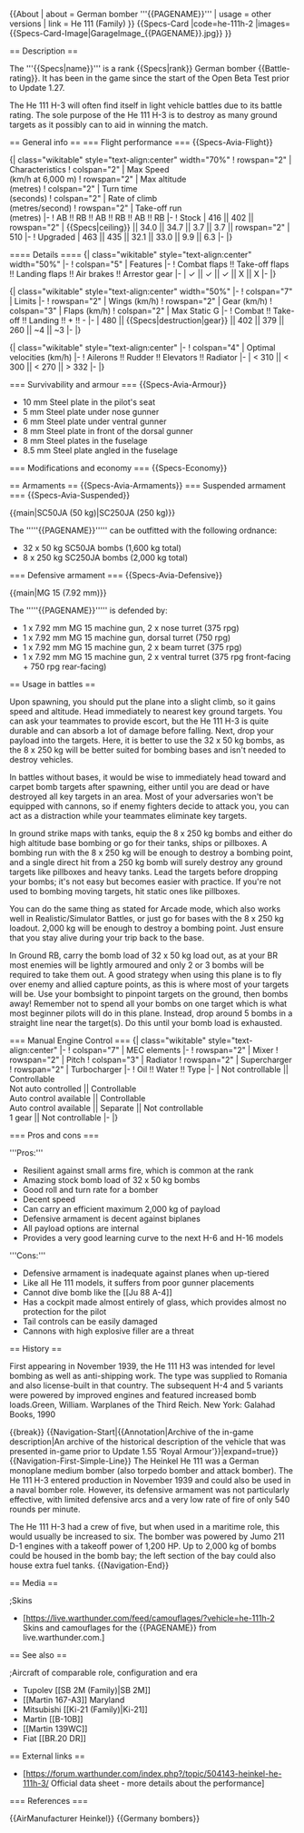{{About
| about = German bomber '''{{PAGENAME}}'''
| usage = other versions
| link = He 111 (Family)
}}
{{Specs-Card
|code=he-111h-2
|images={{Specs-Card-Image|GarageImage_{{PAGENAME}}.jpg}}
}}

== Description ==
<!-- ''In the description, the first part should be about the history of and the creation and combat usage of the aircraft, as well as its key features. In the second part, tell the reader about the aircraft in the game. Insert a screenshot of the vehicle, so that if the novice player does not remember the vehicle by name, he will immediately understand what kind of vehicle the article is talking about.'' -->
The '''{{Specs|name}}''' is a rank {{Specs|rank}} German bomber {{Battle-rating}}. It has been in the game since the start of the Open Beta Test prior to Update 1.27.

The He 111 H-3 will often find itself in light vehicle battles due to its battle rating. The sole purpose of the He 111 H-3 is to destroy as many ground targets as it possibly can to aid in winning the match.

== General info ==
=== Flight performance ===
{{Specs-Avia-Flight}}
<!-- ''Describe how the aircraft behaves in the air. Speed, manoeuvrability, acceleration and allowable loads - these are the most important characteristics of the vehicle.'' -->

{| class="wikitable" style="text-align:center" width="70%"
! rowspan="2" | Characteristics
! colspan="2" | Max Speed<br>(km/h at 6,000 m)
! rowspan="2" | Max altitude<br>(metres)
! colspan="2" | Turn time<br>(seconds)
! colspan="2" | Rate of climb<br>(metres/second)
! rowspan="2" | Take-off run<br>(metres)
|-
! AB !! RB !! AB !! RB !! AB !! RB
|-
! Stock
| 416 || 402 || rowspan="2" | {{Specs|ceiling}} || 34.0 || 34.7 || 3.7 || 3.7 || rowspan="2" | 510
|-
! Upgraded
| 463 || 435 || 32.1 || 33.0 || 9.9 || 6.3
|-
|}

==== Details ====
{| class="wikitable" style="text-align:center" width="50%"
|-
! colspan="5" | Features
|-
! Combat flaps !! Take-off flaps !! Landing flaps !! Air brakes !! Arrestor gear
|-
| ✓ || ✓ || ✓ || X || X     <!-- ✓ -->
|-
|}

{| class="wikitable" style="text-align:center" width="50%"
|-
! colspan="7" | Limits
|-
! rowspan="2" | Wings (km/h)
! rowspan="2" | Gear (km/h)
! colspan="3" | Flaps (km/h)
! colspan="2" | Max Static G
|-
! Combat !! Take-off !! Landing !! + !! -
|-
| 480 <!-- {{Specs|destruction|body}} --> || {{Specs|destruction|gear}} || 402 || 379 || 260 || ~4 || ~3
|-
|}

{| class="wikitable" style="text-align:center"
|-
! colspan="4" | Optimal velocities (km/h)
|-
! Ailerons !! Rudder !! Elevators !! Radiator
|-
| < 310 || < 300 || < 270 || > 332
|-
|}

=== Survivability and armour ===
{{Specs-Avia-Armour}}
<!-- ''Examine the survivability of the aircraft. Note how vulnerable the structure is and how secure the pilot is, whether the fuel tanks are armoured, etc. Describe the armour, if there is any, and also mention the vulnerability of other critical aircraft systems.'' -->

* 10 mm Steel plate in the pilot's seat
* 5 mm Steel plate under nose gunner
* 6 mm Steel plate under ventral gunner
* 8 mm Steel plate in front of the dorsal gunner
* 8 mm Steel plates in the fuselage
* 8.5 mm Steel plate angled in the fuselage

=== Modifications and economy ===
{{Specs-Economy}}

== Armaments ==
{{Specs-Avia-Armaments}}
=== Suspended armament ===
{{Specs-Avia-Suspended}}
<!-- ''Describe the aircraft's suspended armament: additional cannons under the wings, bombs, rockets and torpedoes. This section is especially important for bombers and attackers. If there is no suspended weaponry remove this subsection.'' -->
{{main|SC50JA (50 kg)|SC250JA (250 kg)}}

The '''''{{PAGENAME}}''''' can be outfitted with the following ordnance:

* 32 x 50 kg SC50JA bombs (1,600 kg total)
* 8 x 250 kg SC250JA bombs (2,000 kg total)

=== Defensive armament ===
{{Specs-Avia-Defensive}}
<!-- ''Defensive armament with turret machine guns or cannons, crewed by gunners. Examine the number of gunners and what belts or drums are better to use. If defensive weaponry is not available, remove this subsection.'' -->
{{main|MG 15 (7.92 mm)}}

The '''''{{PAGENAME}}''''' is defended by:

* 1 x 7.92 mm MG 15 machine gun, 2 x nose turret (375 rpg)
* 1 x 7.92 mm MG 15 machine gun, dorsal turret (750 rpg)
* 1 x 7.92 mm MG 15 machine gun, 2 x beam turret (375 rpg)
* 1 x 7.92 mm MG 15 machine gun, 2 x ventral turret (375 rpg front-facing + 750 rpg rear-facing)

== Usage in battles ==
<!-- ''Describe the tactics of playing in the aircraft, the features of using aircraft in a team and advice on tactics. Refrain from creating a "guide" - do not impose a single point of view, but instead, give the reader food for thought. Examine the most dangerous enemies and give recommendations on fighting them. If necessary, note the specifics of the game in different modes (AB, RB, SB).'' -->
Upon spawning, you should put the plane into a slight climb, so it gains speed and altitude. Head immediately to nearest key ground targets. You can ask your teammates to provide escort, but the He 111 H-3 is quite durable and can absorb a lot of damage before falling. Next, drop your payload into the targets. Here, it is better to use the 32 x 50 kg bombs, as the 8 x 250 kg will be better suited for bombing bases and isn't needed to destroy vehicles.

In battles without bases, it would be wise to immediately head toward and carpet bomb targets after spawning, either until you are dead or have destroyed all key targets in an area. Most of your adversaries won't be equipped with cannons, so if enemy fighters decide to attack you, you can act as a distraction while your teammates eliminate key targets.

In ground strike maps with tanks, equip the 8 x 250 kg bombs and either do high altitude base bombing or go for their tanks, ships or pillboxes. A bombing run with the 8 x 250 kg will be enough to destroy a bombing point, and a single direct hit from a 250 kg bomb will surely destroy any ground targets like pillboxes and heavy tanks. Lead the targets before dropping your bombs; it's not easy but becomes easier with practice. If you're not used to bombing moving targets, hit static ones like pillboxes.

You can do the same thing as stated for Arcade mode, which also works well in Realistic/Simulator Battles, or just go for bases with the 8 x 250 kg loadout. 2,000 kg will be enough to destroy a bombing point. Just ensure that you stay alive during your trip back to the base.

In Ground RB, carry the bomb load of 32 x 50 kg load out, as at your BR most enemies will be lightly armoured and only 2 or 3 bombs will be required to take them out. A good strategy when using this plane is to fly over enemy and allied capture points, as this is where most of your targets will be. Use your bombsight to pinpoint targets on the ground, then bombs away! Remember not to spend all your bombs on one target which is what most beginner pilots will do in this plane. Instead, drop around 5 bombs in a straight line near the target(s). Do this until your bomb load is exhausted.

=== Manual Engine Control ===
{| class="wikitable" style="text-align:center"
|-
! colspan="7" | MEC elements
|-
! rowspan="2" | Mixer
! rowspan="2" | Pitch
! colspan="3" | Radiator
! rowspan="2" | Supercharger
! rowspan="2" | Turbocharger
|-
! Oil !! Water !! Type
|-
| Not controllable || Controllable<br>Not auto controlled || Controllable<br>Auto control available || Controllable<br>Auto control available || Separate || Not controllable<br>1 gear || Not controllable
|-
|}

=== Pros and cons ===
<!-- ''Summarise and briefly evaluate the vehicle in terms of its characteristics and combat effectiveness. Mark its pros and cons in the bulleted list. Try not to use more than 6 points for each of the characteristics. Avoid using categorical definitions such as "bad", "good" and the like - use substitutions with softer forms such as "inadequate" and "effective".'' -->

'''Pros:'''

* Resilient against small arms fire, which is common at the rank
* Amazing stock bomb load of 32 x 50 kg bombs
* Good roll and turn rate for a bomber
* Decent speed
* Can carry an efficient maximum 2,000 kg of payload
* Defensive armament is decent against biplanes
* All payload options are internal
* Provides a very good learning curve to the next H-6 and H-16 models

'''Cons:'''

* Defensive armament is inadequate against planes when up-tiered
* Like all He 111 models, it suffers from poor gunner placements
* Cannot dive bomb like the [[Ju 88 A-4]]
* Has a cockpit made almost entirely of glass, which provides almost no protection for the pilot
* Tail controls can be easily damaged
* Cannons with high explosive filler are a threat

== History ==
<!-- ''Describe the history of the creation and combat usage of the aircraft in more detail than in the introduction. If the historical reference turns out to be too long, take it to a separate article, taking a link to the article about the vehicle and adding a block "/History" (example: <nowiki>https://wiki.warthunder.com/(Vehicle-name)/History</nowiki>) and add a link to it here using the <code>main</code> template. Be sure to reference text and sources by using <code><nowiki><ref></ref></nowiki></code>, as well as adding them at the end of the article with <code><nowiki><references /></nowiki></code>. This section may also include the vehicle's dev blog entry (if applicable) and the in-game encyclopedia description (under <code><nowiki>=== In-game description ===</nowiki></code>, also if applicable).'' -->
First appearing in November 1939, the He 111 H3 was intended for level bombing as well as anti-shipping work. The type was supplied to Romania and also license-built in that country. The subsequent H-4 and 5 variants were powered by improved engines and featured increased bomb loads.<ref>Green, William. Warplanes of the Third Reich. New York: Galahad Books, 1990</ref>

{{break}}
{{Navigation-Start|{{Annotation|Archive of the in-game description|An archive of the historical description of the vehicle that was presented in-game prior to Update 1.55 'Royal Armour'}}|expand=true}}
{{Navigation-First-Simple-Line}}
The Heinkel He 111 was a German monoplane medium bomber (also torpedo bomber and attack bomber). The He 111 H-3 entered production in November 1939 and could also be used in a naval bomber role. However, its defensive armament was not particularly effective, with limited defensive arcs and a very low rate of fire of only 540 rounds per minute.

The He 111 H-3 had a crew of five, but when used in a maritime role, this would usually be increased to six. The bomber was powered by Jumo 211 D-1 engines with a takeoff power of 1,200 HP. Up to 2,000 kg of bombs could be housed in the bomb bay; the left section of the bay could also house extra fuel tanks.
{{Navigation-End}}

== Media ==
<!-- ''Excellent additions to the article would be video guides, screenshots from the game, and photos.'' -->

;Skins
* [https://live.warthunder.com/feed/camouflages/?vehicle=he-111h-2 Skins and camouflages for the {{PAGENAME}} from live.warthunder.com.]

== See also ==
<!-- ''Links to the articles on the War Thunder Wiki that you think will be useful for the reader, for example:''
* ''reference to the series of the aircraft;''
* ''links to approximate analogues of other nations and research trees.'' -->

;Aircraft of comparable role, configuration and era

* Tupolev [[SB 2M (Family)|SB 2M]]
* [[Martin 167-A3]] Maryland
* Mitsubishi [[Ki-21 (Family)|Ki-21]]
* Martin [[B-10B]]
* [[Martin 139WC]]
* Fiat [[BR.20 DR]]

== External links ==
<!-- ''Paste links to sources and external resources, such as:''
* ''topic on the official game forum;''
* ''other literature.'' -->

* [https://forum.warthunder.com/index.php?/topic/504143-heinkel-he-111h-3/ Official data sheet - more details about the performance]

=== References ===
<references />

{{AirManufacturer Heinkel}}
{{Germany bombers}}